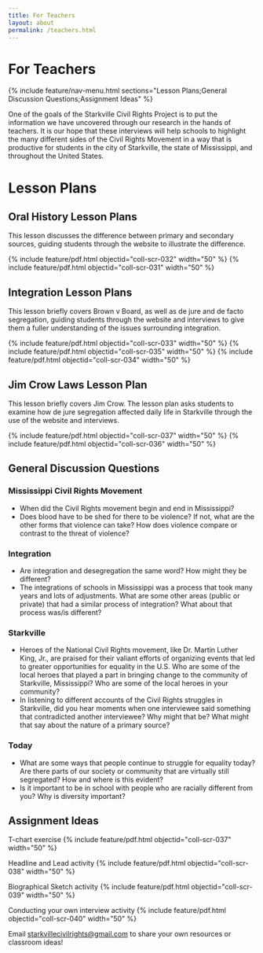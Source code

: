 ```yaml
---
title: For Teachers
layout: about
permalink: /teachers.html
---
```

# For Teachers

{% include feature/nav-menu.html sections="Lesson Plans;General Discussion Questions;Assignment Ideas" %}

One of the goals of the Starkville Civil Rights Project is to put the information we have uncovered through our research in the hands of teachers. It is our hope that these interviews will help schools to highlight the many different sides of the Civil Rights Movement in a way that is productive for students in the city of Starkville, the state of Mississippi, and throughout the United States.

# Lesson Plans

## Oral History Lesson Plans
This lesson discusses the difference between primary and secondary sources, guiding students through the website to illustrate the difference. 

{% include feature/pdf.html objectid="coll-scr-032" width="50" %}
{% include feature/pdf.html objectid="coll-scr-031" width="50" %}

## Integration Lesson Plans
This lesson briefly covers Brown v Board, as well as de jure and de facto segregation, guiding students through the website and interviews to give them a fuller understanding of the issues surrounding integration.

{% include feature/pdf.html objectid="coll-scr-033" width="50" %}
{% include feature/pdf.html objectid="coll-scr-035" width="50" %}
{% include feature/pdf.html objectid="coll-scr-034" width="50" %}

## Jim Crow Laws Lesson Plan
This lesson briefly covers Jim Crow. The lesson plan asks students to examine how de jure segregation affected daily life in Starkville through the use of the website and interviews. 

{% include feature/pdf.html objectid="coll-scr-037" width="50" %}
{% include feature/pdf.html objectid="coll-scr-036" width="50" %}

## General Discussion Questions

### Mississippi Civil Rights Movement
- When did the Civil Rights movement begin and end in Mississippi?
- Does blood have to be shed for there to be violence? If not, what are the other forms that violence can take?  How does violence compare or contrast to the threat of violence?

### Integration
- Are integration and desegregation the same word? How might they be different?
- The integrations of schools in Mississippi was a process that took many years and lots of adjustments. What are some other areas (public or private) that had a similar process of integration? What about that process was/is different?

### Starkville 
- Heroes of the National Civil Rights movement, like Dr. Martin Luther King, Jr., are praised for their valiant efforts of organizing events that led to greater opportunities for equality in the U.S. Who are some of the local heroes that played a part in bringing change to the community of Starkville, Mississippi?  Who are some of the local heroes in your community?
- In listening to different accounts of the Civil Rights struggles in Starkville, did you hear moments when one interviewee said something that contradicted another interviewee? Why might that be?  What might that say about the nature of a primary source?

### Today
- What are some ways that people continue to struggle for equality today? Are there parts of our society or community that are virtually still segregated?  How and where is this evident?
- Is it important to be in school with people who are racially different from you? Why is diversity important?

## Assignment Ideas

T-chart exercise 
{% include feature/pdf.html objectid="coll-scr-037" width="50" %}

Headline and Lead activity 
{% include feature/pdf.html objectid="coll-scr-038" width="50" %}

Biographical Sketch activity 
{% include feature/pdf.html objectid="coll-scr-039" width="50" %}

Conducting your own interview activity 
{% include feature/pdf.html objectid="coll-scr-040" width="50" %}

Email starkvillecivilrights@gmail.com to share your own resources or classroom ideas!
